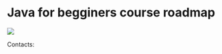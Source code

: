 # Java for begginers course roadmap

<img src="https://user-images.githubusercontent.com/14217485/219172076-9ee85453-9493-48ec-9ba6-274fc1eac3e0.png">

Contacts:
